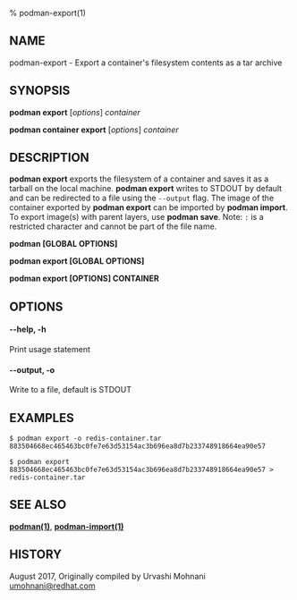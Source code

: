 % podman-export(1)

## NAME
podman\-export - Export a container's filesystem contents as a tar archive

## SYNOPSIS
**podman export** [*options*] *container*

**podman container export** [*options*] *container*

## DESCRIPTION
**podman export** exports the filesystem of a container and saves it as a tarball
on the local machine. **podman export** writes to STDOUT by default and can be
redirected to a file using the `--output` flag.
The image of the container exported by **podman export** can be imported by **podman import**.
To export image(s) with parent layers, use **podman save**.
Note: `:` is a restricted character and cannot be part of the file name.

**podman [GLOBAL OPTIONS]**

**podman export [GLOBAL OPTIONS]**

**podman export [OPTIONS] CONTAINER**

## OPTIONS

#### **--help**, **-h**

Print usage statement

#### **--output**, **-o**

Write to a file, default is STDOUT

## EXAMPLES

```
$ podman export -o redis-container.tar 883504668ec465463bc0fe7e63d53154ac3b696ea8d7b233748918664ea90e57

$ podman export 883504668ec465463bc0fe7e63d53154ac3b696ea8d7b233748918664ea90e57 > redis-container.tar
```

## SEE ALSO
**[podman(1)](podman.1.md)**, **[podman-import(1)](podman-import.1.md)**

## HISTORY
August 2017, Originally compiled by Urvashi Mohnani <umohnani@redhat.com>
